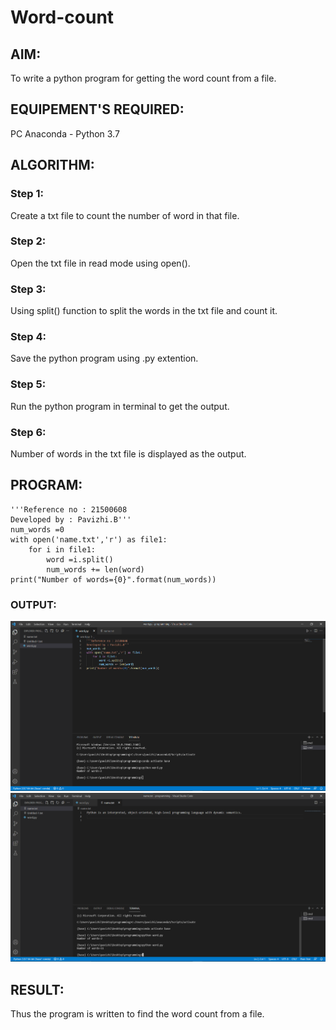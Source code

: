 # Word-count
## AIM:
To write a python program for getting the word count from a file.
## EQUIPEMENT'S REQUIRED: 
PC
Anaconda - Python 3.7
## ALGORITHM: 
### Step 1:
Create a txt file to count the number of word in that file.

### Step 2:
Open the txt file in read mode using open(). 
 
### Step 3: 
Using split() function to split the words in the txt file and count it. 

### Step 4:  
Save the python program using .py extention.

### Step 5: 
Run the python program in terminal to get the output. 

### Step 6: 
Number of words in the txt file is displayed as the output.

## PROGRAM:
```
'''Reference no : 21500608
Developed by : Pavizhi.B'''
num_words =0
with open('name.txt','r') as file1:
    for i in file1:
        word =i.split()
        num_words += len(word)
print("Number of words={0}".format(num_words))
```

### OUTPUT:

![output](./word.png)
![output](./text.png)



## RESULT:
Thus the program is written to find the word count from a file.
